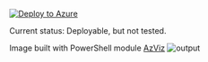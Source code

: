 [![Deploy to Azure](https://aka.ms/deploytoazurebutton)](https://portal.azure.com/#create/Microsoft.Template/uri/https%3A%2F%2Fraw.githubusercontent.com%2Fglaisne%2FAZLabARMTemplates%2Fmain%2FVNetPeering_overlap_test%2FDeploy.Template.json)

Current status: Deployable, but not tested.

Image built with PowerShell module [AzViz](https://github.com/PrateekKumarSingh/AzViz)
![output](https://user-images.githubusercontent.com/3585145/134034045-51930d6d-3b02-412d-9a00-2cabe8dfb6ff.png)
